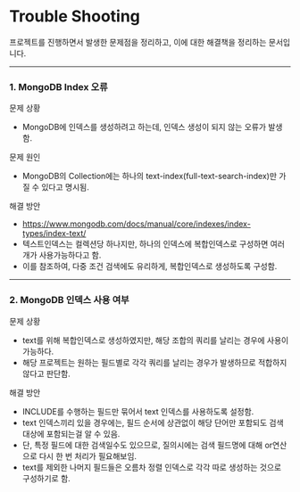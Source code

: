 # Trouble Shooting
프로젝트를 진행하면서 발생한 문제점을 정리하고,
이에 대한 해결책을 정리하는 문서입니다.

---

### 1. MongoDB Index 오류


문제 상황
- MongoDB에 인덱스를 생성하려고 하는데, 인덱스 생성이 되지 않는 오류가 발생함.

문제 원인
- MongoDB의 Collection에는 하나의 text-index(full-text-search-index)만 가질 수 있다고 명시됨.

해결 방안
- https://www.mongodb.com/docs/manual/core/indexes/index-types/index-text/
- 텍스트인덱스는 컬렉션당 하나지만, 하나의 인덱스에 복합인덱스로 구성하면 여러개가 사용가능하다고 함.
- 이를 참조하여, 다중 조건 검색에도 유리하게, 복합인덱스로 생성하도록 구성함.

---

### 2. MongoDB 인덱스 사용 여부


문제 상황
- text를 위해 복합인덱스로 생성하였지만, 해당 조합의 쿼리를 날리는 경우에 사용이 가능하다.
- 해당 프로젝트는 원하는 필드별로 각각 쿼리를 날리는 경우가 발생하므로 적합하지 않다고 판단함.

해결 방안
- INCLUDE를 수행하는 필드만 묶어서 text 인덱스를 사용하도록 설정함.
- text 인덱스끼리 있을 경우에는, 필드 순서에 상관없이 해당 단어만 포함되도 검색대상에 포함되는걸 알 수 있음.
- 단, 특정 필드에 대한 검색일수도 있으므로, 질의시에는 검색 필드명에 대해 or연산으로 다시 한 번 처리가 필요해보임.
- text를 제외한 나머지 필드들은 오름차 정렬 인덱스로 각각 따로 생성하는 것으로 구성하기로 함.